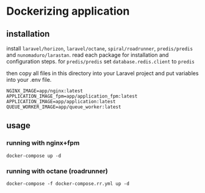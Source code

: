 # Dockerizing application

## installation

install `laravel/horizon`, `laravel/octane`, `spiral/roadrunner`, `predis/predis` and `nunomaduro/larastan`. read each package for installation and configuration steps.
for `predis/predis` set `database.redis.client` to `predis`

then copy all files in this directory into your Laravel project and put variables into your .env file.

``` env
NGINX_IMAGE=app/nginx:latest
APPLICATION_IMAGE_fpm=app/application_fpm:latest
APPLICATION_IMAGE=app/application:latest
QUEUE_WORKER_IMAGE=app/queue_worker:latest
```

## usage

### running with nginx+fpm

`docker-compose up -d`

### running with octane (roadrunner)

`docker-compose -f docker-compose.rr.yml up -d`

